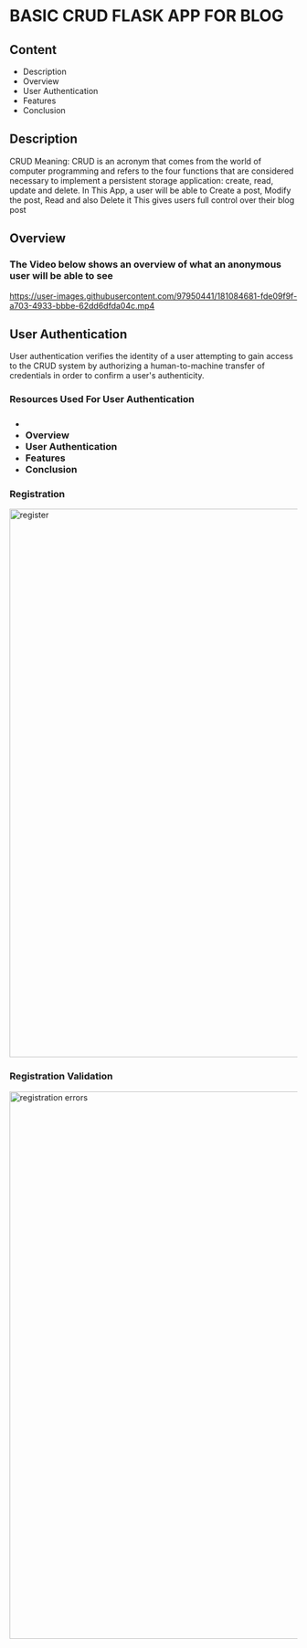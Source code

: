 <h1>BASIC CRUD FLASK APP FOR BLOG </h1>
<h2>Content</h2>
<ul>
  <li>Description</li>
  <li>Overview</li>
  <li>User Authentication</li>
  <li>Features</li>
  <li>Conclusion</li>
</ul>
<h2>Description</h2>
<p>
CRUD Meaning: CRUD is an acronym that comes from the world of computer programming and refers
 to the four functions that are considered necessary to implement a persistent storage application: create, read, update and delete. 
 In This App, a user will be able to Create a post, Modify the post, Read and also Delete it This gives users full control over their blog post
</p>

<h2>Overview</h2>
<h3>The Video below shows an overview of what an anonymous user will be able to see</h3>

https://user-images.githubusercontent.com/97950441/181084681-fde09f9f-a703-4933-bbbe-62dd6dfda04c.mp4

<h2>User Authentication</h2>
<p>User authentication verifies the identity of a user attempting to gain access to  the CRUD system by authorizing a human-to-machine transfer of credentials in order to confirm a user's authenticity.</p>
<h3>Resources Used For User Authentication<h3>
  <ul>
  <li></li>
  <li>Overview</li>
  <li>User Authentication</li>
  <li>Features</li>
  <li>Conclusion</li>
</ul>

<h3>Registration</h3>
<div>
<span><img width="960" alt="register" src="https://user-images.githubusercontent.com/97950441/181091688-2255b3c3-cb59-4b47-a8a0-b01e8f24855c.png"></span>
  <h3>Registration Validation</h3>
<span><img width="958" alt="registration errors" src="https://user-images.githubusercontent.com/97950441/181091770-0adecf68-a25d-474c-a260-d032034631db.png">
</span>
 <div>


